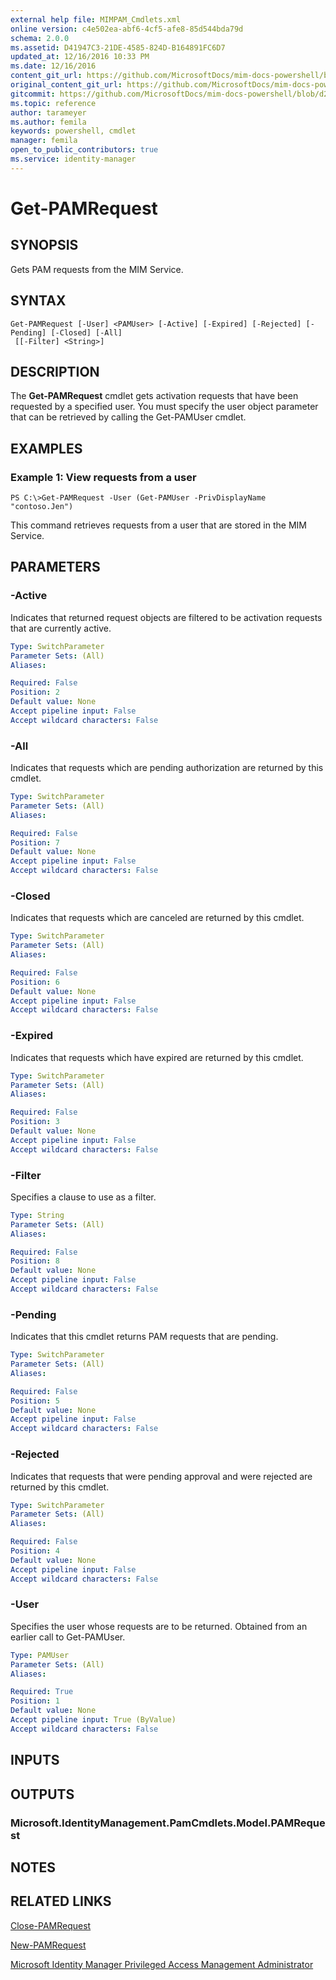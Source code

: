 ```yaml
---
external help file: MIMPAM_Cmdlets.xml
online version: c4e502ea-abf6-4cf5-afe8-85d544bda79d
schema: 2.0.0
ms.assetid: D41947C3-21DE-4585-824D-B164891FC6D7
updated_at: 12/16/2016 10:33 PM
ms.date: 12/16/2016
content_git_url: https://github.com/MicrosoftDocs/mim-docs-powershell/blob/master/mim-cmdlets/MicrosoftIdentityManager/vlatest/Get-PAMRequest.md
original_content_git_url: https://github.com/MicrosoftDocs/mim-docs-powershell/blob/master/mim-cmdlets/MicrosoftIdentityManager/vlatest/Get-PAMRequest.md
gitcommit: https://github.com/MicrosoftDocs/mim-docs-powershell/blob/d2936ea0bd6215b3aed43b77e4d364e636108a4d/mim-cmdlets/MicrosoftIdentityManager/vlatest/Get-PAMRequest.md
ms.topic: reference
author: tarameyer
ms.author: femila
keywords: powershell, cmdlet
manager: femila
open_to_public_contributors: true
ms.service: identity-manager
---
```


# Get-PAMRequest

## SYNOPSIS
Gets PAM requests from the MIM Service.

## SYNTAX

```
Get-PAMRequest [-User] <PAMUser> [-Active] [-Expired] [-Rejected] [-Pending] [-Closed] [-All]
 [[-Filter] <String>]
```

## DESCRIPTION
The **Get-PAMRequest** cmdlet gets activation requests that have been requested by a specified user.
You must specify the user object parameter that can be retrieved by calling the Get-PAMUser cmdlet.

## EXAMPLES

### Example 1: View requests from a user
```
PS C:\>Get-PAMRequest -User (Get-PAMUser -PrivDisplayName "contoso.Jen")
```

This command retrieves requests from a user that are stored in the MIM Service.

## PARAMETERS

### -Active
Indicates that returned request objects are filtered to be activation requests that are currently active.

```yaml
Type: SwitchParameter
Parameter Sets: (All)
Aliases: 

Required: False
Position: 2
Default value: None
Accept pipeline input: False
Accept wildcard characters: False
```

### -All
Indicates that requests which are pending authorization are returned by this cmdlet.

```yaml
Type: SwitchParameter
Parameter Sets: (All)
Aliases: 

Required: False
Position: 7
Default value: None
Accept pipeline input: False
Accept wildcard characters: False
```

### -Closed
Indicates that requests which are canceled are returned by this cmdlet.

```yaml
Type: SwitchParameter
Parameter Sets: (All)
Aliases: 

Required: False
Position: 6
Default value: None
Accept pipeline input: False
Accept wildcard characters: False
```

### -Expired
Indicates that requests which have expired are returned by this cmdlet.

```yaml
Type: SwitchParameter
Parameter Sets: (All)
Aliases: 

Required: False
Position: 3
Default value: None
Accept pipeline input: False
Accept wildcard characters: False
```

### -Filter
Specifies a clause to use as a filter.

```yaml
Type: String
Parameter Sets: (All)
Aliases: 

Required: False
Position: 8
Default value: None
Accept pipeline input: False
Accept wildcard characters: False
```

### -Pending
Indicates that this cmdlet returns PAM requests that are pending.

```yaml
Type: SwitchParameter
Parameter Sets: (All)
Aliases: 

Required: False
Position: 5
Default value: None
Accept pipeline input: False
Accept wildcard characters: False
```

### -Rejected
Indicates that requests that were pending approval and were rejected are returned by this cmdlet.

```yaml
Type: SwitchParameter
Parameter Sets: (All)
Aliases: 

Required: False
Position: 4
Default value: None
Accept pipeline input: False
Accept wildcard characters: False
```

### -User
Specifies the user whose requests are to be returned.
Obtained from an earlier call to Get-PAMUser.

```yaml
Type: PAMUser
Parameter Sets: (All)
Aliases: 

Required: True
Position: 1
Default value: None
Accept pipeline input: True (ByValue)
Accept wildcard characters: False
```

## INPUTS

## OUTPUTS

### Microsoft.IdentityManagement.PamCmdlets.Model.PAMRequest

## NOTES

## RELATED LINKS

[Close-PAMRequest](xref:MicrosoftIdentityManager/vlatest/Close-PAMRequest.md)

[New-PAMRequest](xref:MicrosoftIdentityManager/vlatest/New-PAMRequest.md)

[Microsoft Identity Manager Privileged Access Management Administrator](xref:MicrosoftIdentityManager/vlatest/MIMPAM.md)

